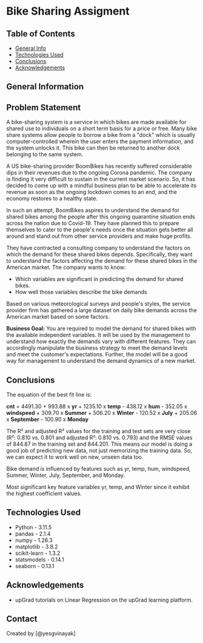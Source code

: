# Bike Sharing Assigment

## Table of Contents
* [General Info](#general-information)
* [Technologies Used](#technologies-used)
* [Conclusions](#conclusions)
* [Acknowledgements](#acknowledgements)

<!-- You can include any other section that is pertinent to your problem -->

## General Information
## **Problem Statement**
A bike-sharing system is a service in which bikes are made available for shared use to individuals on a short term basis for a price or free. Many bike share systems allow people to borrow a bike from a "dock" which is usually computer-controlled wherein the user enters the payment information, and the system unlocks it. This bike can then be returned to another dock belonging to the same system.<br>


A US bike-sharing provider BoomBikes has recently suffered considerable dips in their revenues due to the ongoing Corona pandemic. The company is finding it very difficult to sustain in the current market scenario. So, it has decided to come up with a mindful business plan to be able to accelerate its revenue as soon as the ongoing lockdown comes to an end, and the economy restores to a healthy state. <br>


In such an attempt, BoomBikes aspires to understand the demand for shared bikes among the people after this ongoing quarantine situation ends across the nation due to Covid-19. They have planned this to prepare themselves to cater to the people's needs once the situation gets better all around and stand out from other service providers and make huge profits.<br>


They have contracted a consulting company to understand the factors on which the demand for these shared bikes depends. Specifically, they want to understand the factors affecting the demand for these shared bikes in the American market. The company wants to know:

 * Which variables are significant in predicting the demand for shared bikes.
 * How well those variables describe the bike demands <br>


Based on various meteorological surveys and people's styles, the service provider firm has gathered a large dataset on daily bike demands across the American market based on some factors. 


**Business Goal:**
You are required to model the demand for shared bikes with the available independent variables. It will be used by the management to understand how exactly the demands vary with different features. They can accordingly manipulate the business strategy to meet the demand levels and meet the customer's expectations. Further, the model will be a good way for management to understand the demand dynamics of a new market. 

<!-- You don't have to answer all the questions - just the ones relevant to your project. -->

## Conclusions
The equation of the best fit line is:

**cnt** = 4491.30 + 993.88 x **yr** + 1235.10 x **temp** - 438.12 x **hum** - 352.05 x **windspeed** + 309.70 x **Summer** + 506.20 x **Winter** - 120.52 x **July** + 205.06 x **September** - 100.90 x **Monday**

The R² and adjusted R² values for the training and test sets are very close (R²: 0.810 vs. 0.801 and adjusted R²: 0.810 vs. 0.793) and 
the RMSE values of 844.87 in the training set and 844.201. This means our model is doing a good job of predicting new data, not just memorizing the training data. So, we can expect it to work well on new, unseen data too.

Bike demand is influenced by features such as yr, temp, hum, windspeed, Summer, Winter, July, September, and Monday.

Most significant key feature variables yr, temp, and Winter since it exhibit the highest coefficient values.

<!-- You don't have to answer all the questions - just the ones relevant to your project. -->


## Technologies Used
- Python - 3.11.5
- pandas -  2.1.4
- numpy - 1.26.3
- matplotlib - 3.8.2
- scikit-learn - 1.3.2
- statsmodels - 0.14.1
- seaborn - 0.13.1

<!-- As the libraries versions keep on changing, it is recommended to mention the version of library used in this project -->

## Acknowledgements
- upGrad tutorials on Linear Regression on the upGrad learning platform.


## Contact
Created by [@yesgvinayak]


<!-- Optional -->
<!-- ## License -->
<!-- This project is open source and available under the [... License](). -->

<!-- You don't have to include all sections - just the one's relevant to your project -->